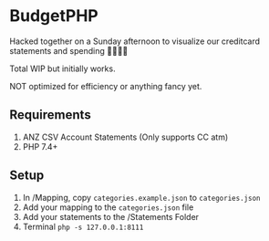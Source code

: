 # BudgetPHP

Hacked together on a Sunday afternoon to visualize our creditcard statements and spending 😬😬😬😬

Total WIP but initially works.

NOT optimized for efficiency or anything fancy yet. 

## Requirements
1. ANZ CSV Account Statements (Only supports CC atm)
2. PHP 7.4+

## Setup
1. In /Mapping, copy `categories.example.json` to `categories.json`
2. Add your mapping to the `categories.json` file
3. Add your statements to the /Statements Folder
4. Terminal `php -s 127.0.0.1:8111`
